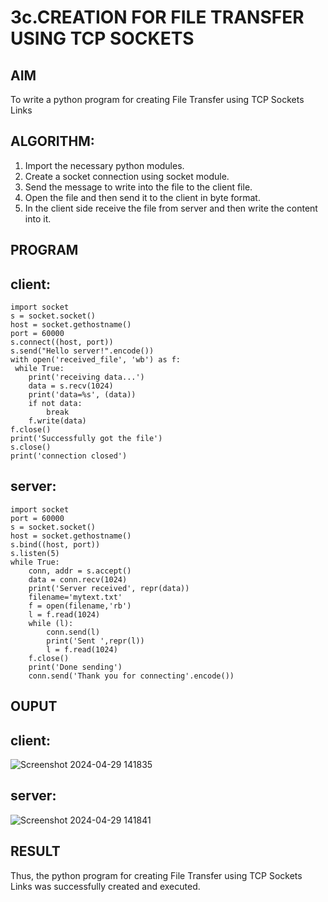 # 3c.CREATION FOR FILE TRANSFER USING TCP SOCKETS

## AIM
To write a python program for creating File Transfer using TCP Sockets Links

## ALGORITHM:
1. Import the necessary python modules.
2. Create a socket connection using socket module.
3. Send the message to write into the file to the client file.
4. Open the file and then send it to the client in byte format.
5. In the client side receive the file from server and then write the content into it.

## PROGRAM
## client:
```
import socket
s = socket.socket()
host = socket.gethostname()
port = 60000
s.connect((host, port))
s.send("Hello server!".encode())
with open('received_file', 'wb') as f:
 while True:
    print('receiving data...')
    data = s.recv(1024)
    print('data=%s', (data))
    if not data:
        break
    f.write(data)
f.close()
print('Successfully got the file')
s.close()
print('connection closed')
```
## server:
```
import socket 
port = 60000 
s = socket.socket() 
host = socket.gethostname() 
s.bind((host, port)) 
s.listen(5) 
while True:
    conn, addr = s.accept() 
    data = conn.recv(1024)
    print('Server received', repr(data))
    filename='mytext.txt'
    f = open(filename,'rb')
    l = f.read(1024)
    while (l):
        conn.send(l)
        print('Sent ',repr(l))
        l = f.read(1024)
    f.close()
    print('Done sending')
    conn.send('Thank you for connecting'.encode())
```
## OUPUT
## client:
![Screenshot 2024-04-29 141835](https://github.com/23013743/3c.FILE_TRANSFER_USING_TCP_SOCKETS/assets/161271714/697e6fd8-2ea5-4d19-a22f-cea9e7e4fd2d)


## server:

![Screenshot 2024-04-29 141841](https://github.com/23013743/3c.FILE_TRANSFER_USING_TCP_SOCKETS/assets/161271714/17d33249-84d5-499d-ab01-7e8f30903fa0)


## RESULT

Thus, the python program for creating File Transfer using TCP Sockets Links was 
successfully created and executed.
